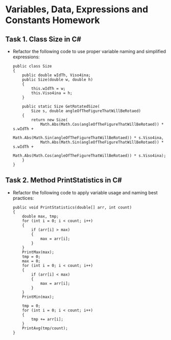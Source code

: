 # Variables, Data, Expressions and Constants Homework

## Task 1. Class Size in C&#35;
*	Refactor the following code to use proper variable naming and simplified expressions:

        public class Size
        {
            public double wIdTh, Viso4ina;
            public Size(double w, double h)
            {
                this.wIdTh = w;
                this.Viso4ina = h;
            }

            public static Size GetRotatedSize(
                Size s, double angleOfTheFigureThatWillBeRotaed)
            {
                return new Size(
                    Math.Abs(Math.Cos(angleOfTheFigureThatWillBeRotaed)) * s.wIdTh + 
                        Math.Abs(Math.Sin(angleOfTheFigureThatWillBeRotaed)) * s.Viso4ina,
                    Math.Abs(Math.Sin(angleOfTheFigureThatWillBeRotaed)) * s.wIdTh + 
                        Math.Abs(Math.Cos(angleOfTheFigureThatWillBeRotaed)) * s.Viso4ina);
            }
        }


## Task 2. Method PrintStatistics in C&#35;
*	Refactor the following code to apply variable usage and naming best practices:

        public void PrintStatistics(double[] arr, int count)
        {
            double max, tmp;
            for (int i = 0; i < count; i++)
            {
                if (arr[i] > max)
                {
                    max = arr[i];
                }
            }
            PrintMax(max);
            tmp = 0;
            max = 0;
            for (int i = 0; i < count; i++)
            {
                if (arr[i] < max)
                {
                    max = arr[i];
                }
            }
            PrintMin(max);

            tmp = 0;
            for (int i = 0; i < count; i++)
            {
                tmp += arr[i];
            }
            PrintAvg(tmp/count);
        }
